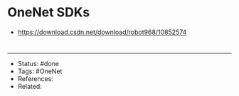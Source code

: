 # OneNet SDKs
- <https://download.csdn.net/download/robot968/10852574>

#
---
- Status: #done
- Tags: #OneNet
- References:
- Related:
